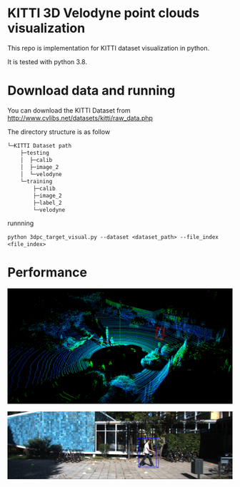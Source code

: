 # KITTI 3D Velodyne point clouds visualization
This repo is implementation for KITTI dataset visualization in python.

It is tested with python 3.8.

# Download data and running

You can download the KITTI Dataset from http://www.cvlibs.net/datasets/kitti/raw_data.php

The directory structure is as follow
```
└─KITTI Dataset path
    ├─testing
    │  ├─calib
    │  ├─image_2
    │  └─velodyne
    └─training
        ├─calib
        ├─image_2
        ├─label_2
        └─velodyne
```

runnning
```
python 3dpc_target_visual.py --dataset <dataset_path> --file_index <file_index>
```
# Performance

![3D Point Cloud and 3D Bbox visualization](./vis_result/3d_pd.png)

![2D visualization by project 3d bbox to 2d](./vis_result/2d_projection.png)


